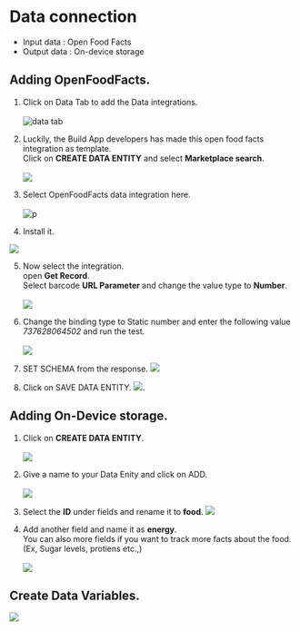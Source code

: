 # Data connection

- Input data : Open Food Facts
- Output data : On-device storage


## Adding OpenFoodFacts.

1. Click on Data Tab to add the Data integrations.<br><br>
![data tab](images/Screenshot%202023-07-18%20at%2012.02.02.png)

2. Luckily, the Build App developers has made this open food facts integration as template. <br>
Click on <b>CREATE DATA ENTITY</b> and select <b>Marketplace search</b>.<br><br>
![](images/Screenshot%202023-07-18%20at%2013.04.00.png)

3. Select OpenFoodFacts data integration here.
<br><br>
![p](images/Screenshot%202023-07-18%20at%2013.04.34.png)

4. Install it.

![](images/Screenshot%202023-07-18%20at%2013.04.54.png)

5. Now select the integration.<br>
   open <b>Get Record</b>.<br>
   Select barcode <b>URL Parameter</b> and change the value type to <b>Number</b>.<br><br>
![](images/Screenshot%202023-07-18%20at%2013.08.38.png)


6. Change the binding type to Static number and enter the following value <i>737628064502</i> and run the test.<br><br>
![](images/Screenshot%202023-07-18%20at%2013.11.57.png)

7. SET SCHEMA from the response. 
![](images/Screenshot%202023-07-18%20at%2013.14.13.png)

8. Click on SAVE DATA ENTITY.
![](images/Screenshot%202023-07-18%20at%2013.14.47.png).




## Adding On-Device storage.

1. Click on <b>CREATE DATA ENTITY</b>.<br><br>
![](images/Screenshot%202023-07-18%20at%2014.28.06.png)

2. Give a name to your Data Enity and click on ADD. <br><br>
![](images/Screenshot%202023-07-18%20at%2014.28.40.png)

3. Select the <b>ID</b> under fields and rename it to <b>food</b>. 
![](images/Screenshot%202023-07-18%20at%2014.30.36.png)

4. Add another field and name it as <b>energy</b>.<br> You can also more fields if you want to track more facts about the food.(Ex, Sugar levels, protiens etc.,) <br><br>
![](images/Screenshot%202023-07-18%20at%2014.31.51.png)


## Create Data Variables. 

![](images/Screenshot%202023-07-18%20at%2014.31.51.png)
